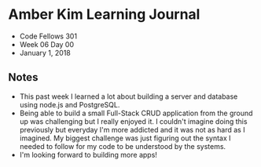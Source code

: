 # Amber Kim Learning Journal
* Code Fellows 301
* Week 06 Day 00
* January 1, 2018

## Notes
* This past week I learned a lot about building a server and database using node.js and PostgreSQL.
* Being able to build a small Full-Stack CRUD application from the ground up was challenging but I really enjoyed it. I couldn't imagine doing this previously but everyday I'm more addicted and it was not as hard as I imagined. My biggest challenge was just figuring out the syntax I needed to follow for my code to be understood by the systems.
* I'm looking forward to building more apps!